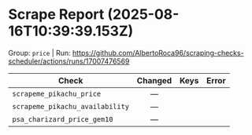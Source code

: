 # Scrape Report (2025-08-16T10:39:39.153Z)

Group: `price`  |  Run: https://github.com/AlbertoRoca96/scraping-checks-scheduler/actions/runs/17007476569

| Check | Changed | Keys | Error |
|---|:---:|:--|:--|
| `scrapeme_pikachu_price` | — |  |  |
| `scrapeme_pikachu_availability` | — |  |  |
| `psa_charizard_price_gem10` | — |  |  |

